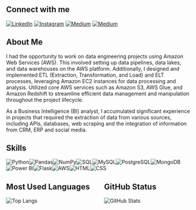 ## Connect with me
[![LinkedIn](https://img.shields.io/badge/LinkedIn-0D1117?style=for-the-badge&logo=linkedin&logoColor=30A3DC)](https://www.linkedin.com/in/dheime-mocelin-8a002b1ab/)
[![Instagram](https://img.shields.io/badge/Instagram-0D1117?style=for-the-badge&logo=instagram&logoColor=30A3DC)](https://www.instagram.com/dheimemocelinn/)
[![Medium](https://img.shields.io/badge/Medium-0D1117?style=for-the-badge&logo=Medium&logoColor=30A3DC)](https://medium.com/@dheime7)
[![Medium](https://img.shields.io/badge/Medium-0D1117?style=for-the-badge&logo=Medium&logoColor=30A3DC)](https://dheimemocelin.github.io/portfolio/)

## About Me
<p>I had the opportunity to work on data engineering projects using Amazon Web Services (AWS). This involved setting up data pipelines, data lakes, and data warehouses on the AWS platform. Additionally, I designed and implemented ETL (Extraction, Transformation, and Load) and ELT processes, leveraging Amazon EC2 instances for data processing and analysis. Utilized core AWS services such as Amazon S3, AWS Glue, and Amazon Redshift to streamline efficient data management and manipulation throughout the project lifecycle.</p>
<p>As a Business Intelligence (BI) analyst, I accumulated significant experience in projects that required the extraction of data from various sources, including APIs, databases, web scraping and the integration of information from CRM, ERP and social media.</p>

## Skills
<div style="display: flex; flex-wrap: wrap;">
    <img src="https://img.shields.io/badge/Python-0D1117?style=for-the-badge&logo=python&logoColor=30A3DC" alt="Python">
    <img src="https://img.shields.io/badge/Pandas-0D1117?style=for-the-badge&logo=pandas&logoColor=30A3DC" alt="Pandas">
    <img src="https://img.shields.io/badge/NumPy-0D1117?style=for-the-badge&logo=numpy&logoColor=30A3DC" alt="NumPy">
    <img src="https://img.shields.io/badge/SQL-0D1117?style=for-the-badge&logo=sql&logoColor=30A3DC" alt="SQL">
    <img src="https://img.shields.io/badge/MySQL-0D1117?style=for-the-badge&logo=mysql&logoColor=30A3DC" alt="MySQL">
    <img src="https://img.shields.io/badge/PostgreSQL-0D1117?style=for-the-badge&logo=postgresql&logoColor=30A3DC" alt="PostgreSQL">
    <img src="https://img.shields.io/badge/MongoDB-0D1117?style=for-the-badge&logo=mongodb&logoColor=30A3DC" alt="MongoDB">
    <img src="https://img.shields.io/badge/Power%20BI-0D1117?style=for-the-badge&logo=powerbi&logoColor=30A3DC" alt="Power BI">
    <img src="https://img.shields.io/badge/Flask-0D1117?style=for-the-badge&logo=flask&logoColor=30A3DC" alt="Flask">
    <img src="https://img.shields.io/badge/AWS-0D1117?style=for-the-badge&logo=amazonaws&logoColor=30A3DC" alt="AWS">
    <img src="https://img.shields.io/badge/HTML-0D1117?style=for-the-badge&logo=html5&logoColor=30A3DC" alt="HTML">
    <img src="https://img.shields.io/badge/CSS-0D1117?style=for-the-badge&logo=css3&logoColor=30A3DC" alt="CSS">
</div>

<div style="display: flex; flex-wrap: wrap; gap: 30px;">

  <div style="flex: 1;">
    <h2>Most Used Languages</h2>
    <img src="https://github-readme-stats-git-masterrstaa-rickstaa.vercel.app/api/top-langs/?username=dheimemocelin&bg_color=0D1117&border_color=30A3DC&title_color=30A3DC&text_color=FFFFFF" alt="Top Langs">
  </div>

  <div style="flex: 1;">
    <h2>GitHub Status</h2>
    <img src="https://github-readme-stats.vercel.app/api?username=dheimemocelin&theme=dark&bg_color=0D1117&border_color=30A3DC&show_icons=true&icon_color=30A3DC&title_color=30A3DC&text_color=FFFFFF" alt="GitHub Stats">
  </div>

</div>
